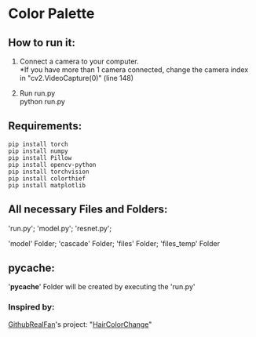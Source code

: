 # Color Palette

##  How to run it:
1. Connect a camera to your computer.\
*If you have more than 1 camera connected, change the camera index in "cv2.VideoCapture(0)" (line 148)
       
3. Run run.py\
   python run.py

## Requirements:
    pip install torch
    pip install numpy
    pip install Pillow
    pip install opencv-python
    pip install torchvision
    pip install colorthief
    pip install matplotlib

## All necessary Files and Folders:
'run.py'; 'model.py'; 'resnet.py'; 

'model' Folder; 'cascade' Folder; 'files' Folder; 'files_temp' Folder

##  pycache:
'__pycache__' Folder will be created by executing the 'run.py'


###  Inspired by:
[GithubRealFan](https://github.com/GithubRealFan)'s project: "[HairColorChange](https://github.com/GithubRealFan/HairColorChange)"
